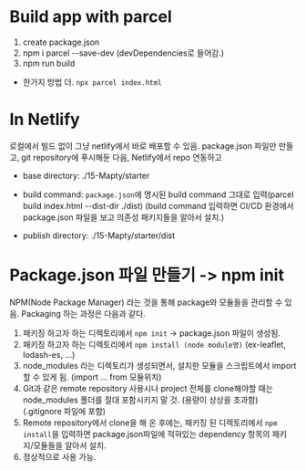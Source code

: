 # Build app with parcel

1.  create package.json
2.  npm i parcel --save-dev (devDependencies로 들어감.)
3.  npm run build

- 한가지 방법 더. `npx parcel index.html`

# In Netlify

로컬에서 빌드 없이 그냥 netlify에서 바로 배포할 수 있음.
package.json 파일만 만들고, git repository에 푸시해둔 다음,
Netlify에서 repo 연동하고

- base directory: ./15-Mapty/starter
- build command: `package.json`에 명시된 build command 그대로 입력(parcel build index.html --dist-dir ./dist) (build command 입력하면 CI/CD 환경에서 package.json 파일을 보고 의존성 패키지들을 알아서 설치.)

- publish directory: ./15-Mapty/starter/dist

# Package.json 파일 만들기 -> npm init

NPM(Node Package Manager) 라는 것을 통해 package와 모듈들을 관리할 수 있음.
Packaging 하는 과정은 다음과 같다.

1. 패키징 하고자 하는 디렉토리에서 `npm init` -> package.json 파일이 생성됨.
2. 패키징 하고자 하는 디렉토리에서 `npm install (node module명)` (ex-leaflet, lodash-es, ...)
3. node_modules 라는 디렉토리가 생성되면서, 설치한 모듈을 스크립트에서 import 할 수 있게 됨. (import ... from 모듈위치)
4. Git과 같은 remote repository 사용시나 project 전체를 clone해야할 때는 node_modules 폴더를 절대 포함시키지 말 것. (용량이 상상을 초과함) (.gitignore 파일에 포함)
5. Remote repository에서 clone을 해 온 후에는, 패키징 된 디렉토리에서 `npm install`을 입력하면 package.json파일에 적혀있는 dependency 항목의 패키지/모듈들을 알아서 설치.
6. 정상적으로 사용 가능.
